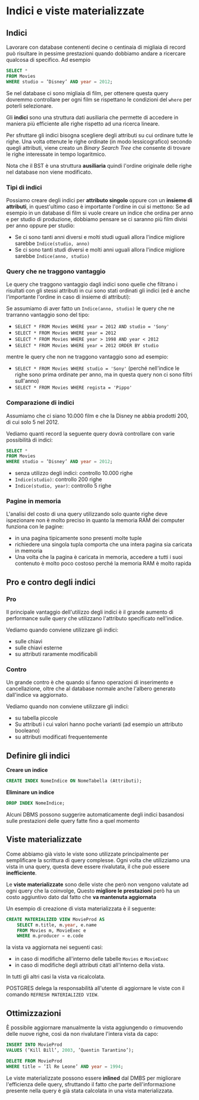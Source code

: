 ﻿# Indici e viste materializzate

## Indici

Lavorare con database contenenti decine o centinaia di migliaia di record può risultare in pessime prestazioni quando dobbiamo andare a ricercare qualcosa di specifico.
Ad esempio

```sql
SELECT *
FROM Movies
WHERE studio = ’Disney’ AND year = 2012;
```

Se nel database ci sono migliaia di film, per ottenere questa query dovremmo controllare per ogni film se rispettano le condizioni del `where` per poterli selezionare.

Gli **indici** sono una struttura dati ausiliaria che permette di accedere in maniera più efficiente alle righe rispetto ad una ricerca lineare.

Per sfruttare gli indici bisogna scegliere degli attributi su cui ordinare tutte le righe. Una volta ottenute le righe ordinate (in modo lessicografico) secondo quegli attributi, viene creato un *Binary Search Tree* che consente di trovare le righe interessate in tempo logaritmico.

Nota che il BST è una struttura **ausiliaria** quindi l'ordine originale delle righe nel database non viene modificato.

### Tipi di indici

Possiamo creare degli indici per **attributo singolo** oppure con un **insieme di attributi**, in quest'ultimo caso è importante l'ordine in cui si mettono:
Se ad esempio in un database di film si vuole creare un indice che ordina per anno e per studio di produzione, dobbiamo pensare se ci saranno più film divisi per anno oppure per studio:

- Se ci sono tanti anni diversi e molti studi uguali allora l'indice migliore sarebbe `Indice(studio, anno)`
- Se ci sono tanti studi diversi e molti anni uguali allora l'indice migliore sarebbe `Indice(anno, studio)`

### Query che ne traggono vantaggio

Le query che traggono vantaggio dagli indici sono quelle che filtrano i risultati con gli stessi attributi in cui sono stati ordinati gli indici (ed è anche l'importante l'ordine in caso di insieme di attributi):

Se assumiamo di aver fatto un `Indice(anno, studio)` le query che ne trarranno vantaggio sono del tipo:

- `SELECT * FROM Movies WHERE year = 2012 AND studio = 'Sony'`
- `SELECT * FROM Movies WHERE year = 2012`
- `SELECT * FROM Movies WHERE year > 1998 AND year < 2012`
- `SELECT * FROM Movies WHERE year = 2012 ORDER BY studio`

mentre le query che non ne traggono vantaggio sono ad esempio:
- `SELECT * FROM Movies WHERE studio = 'Sony'`
	(perché nell'indice le righe sono prima ordinate per anno, ma in questa query non ci sono filtri sull'anno)
- `SELECT * FROM Movies WHERE regista = 'Pippo'`

### Comparazione di indici

Assumiamo che ci siano 10.000 film e che la Disney ne abbia prodotti 200, di cui solo 5 nel 2012.

Vediamo quanti record la seguente query dovrà controllare con varie possibilità di indici:

```sql
SELECT *
FROM Movies
WHERE studio = ’Disney’ AND year = 2012;
```

- senza utilizzo degli indici: controllo 10.000 righe
- `Indice(studio)`: controllo 200 righe
- `Indice(studio, year)`: controllo 5 righe


### Pagine in memoria

L'analisi del costo di una query utilizzando solo quante righe deve ispezionare non è molto preciso in quanto la memoria RAM dei computer funziona con le pagine:
- in una pagina tipicamente sono presenti molte tuple
- richiedere una singola tupla comporta che una intera pagina sia caricata in memoria
- Una volta che la pagina è caricata in memoria, accedere a tutti i suoi contenuto è molto poco costoso perché la memoria RAM è molto rapida

## Pro e contro degli indici

### Pro
 Il principale vantaggio dell'utilizzo degli indici è il grande aumento di performance sulle query che utilizzano l'attributo specificato nell'indice.

Vediamo quando conviene utilizzare gli indici:
- sulle chiavi
- sulle chiavi esterne
- su attributi raramente modificabili


 ### Contro
Un grande contro è che quando si fanno operazioni di inserimento e cancellazione, oltre che al database normale anche l'albero generato dall'indice va aggiornato.

Vediamo quando non conviene utilizzare gli indici:
- su tabella piccole
- Su attributi i cui valori hanno poche varianti (ad esempio un attributo booleano)
- su attributi modificati frequentemente


## Definire gli indici

**Creare un indice**

```sql
CREATE INDEX NomeIndice ON NomeTabella (Attributi);
```

**Eliminare un indice**

```sql
DROP INDEX NomeIndice;
```

Alcuni DBMS possono suggerire automaticamente degli indici basandosi sulle prestazioni delle query fatte fino a quel momento

## Viste materializzate

Come abbiamo già visto le viste sono utilizzate principalmente per semplificare la scrittura di query complesse.
Ogni volta che utilizziamo una vista in una query, questa deve essere rivalutata, il che può essere **inefficiente**. 

Le **viste materializzate** sono delle viste che però non vengono valutate ad ogni query che la coinvolge, Questo **migliore le prestazioni** però ha un costo aggiuntivo dato dal fatto che **va mantenuta aggiornata**

Un esempio di creazione di vista materializzata è il seguente:

```sql
CREATE MATERIALIZED VIEW MovieProd AS
	SELECT m.title, m.year, e.name
	FROM Movies m, MovieExec e
	WHERE m.producer = e.code
```

la vista va aggiornata nei seguenti casi:

- in caso di modifiche all'interno delle tabelle `Movies`  e `MovieExec`
- in caso di modifiche degli attributi citati all'interno della vista.

In tutti gli altri casi la vista va ricalcolata.

POSTGRES delega la responsabilità all'utente di aggiornare le viste con il comando `REFRESH MATERIALIZED VIEW`.

## Ottimizzazioni

È possibile aggiornare manualmente la vista aggiungendo o rimuovendo delle nuove righe, così da non rivalutare l'intera vista da capo:

```sql
INSERT INTO MovieProd
VALUES (’Kill Bill’, 2003, ’Quentin Tarantino’);

DELETE FROM MovieProd
WHERE title = ’Il Re Leone’ AND year = 1994;
```

Le viste materializzate possono essere **inlined** dal DMBS per migliorare l'efficienza delle query, sfruttando il fatto che parte dell'informazione presente nella query è già stata calcolata in una vista materializzata.

